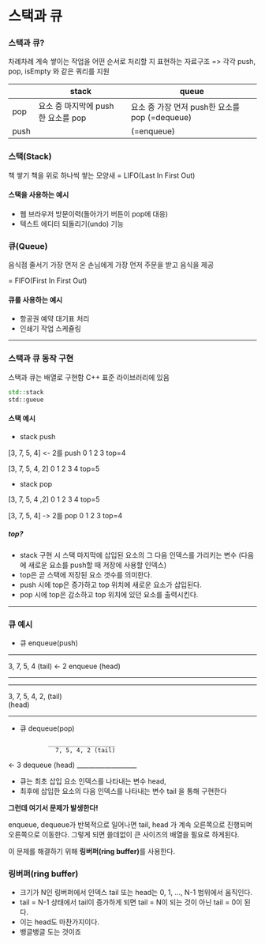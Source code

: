 # 스택과 큐

### 스택과 큐?
차례차례 계속 쌓이는 작업을 어떤 순서로 처리할 지 표현하는 자료구조
=> 각각 push, pop, isEmpty 와 같은 쿼리를 지원

||stack|queue|
|---|------|------|
|pop|요소 중 마지막에 push 한 요소를 pop | 요소 중 가장 먼저 push한 요소를 pop (=dequeue) |
|push| | (=enqueue) |



### 스택(Stack)
책 쌓기
책을 위로 하나씩 쌓는 모양새
= LIFO(Last In First Out)

#### 스택을 사용하는 예시 
- 웹 브라우저 방문이력(돌아가기 버튼이 pop에 대응)
- 텍스트 에디터 되돌리기(undo) 기능


### 큐(Queue) 
음식점 줄서기 
가장 먼저 온 손님에게 가장 먼저 주문을 받고 음식을 제공

= FIFO(First In First Out)

#### 큐를 사용하는 예시
- 항공권 예약 대기표 처리
- 인쇄기 작업 스케쥴링


____


### 스택과 큐 동작 구현
스택과 큐는 배열로 구현함
C++ 표준 라이브러리에 있음
```C++
std::stack
std::gueue
```


#### 스택 예시
- stack push 

[3, 7, 5, 4]        <- 2를 push
 0  1  2  3  top=4

[3, 7, 5, 4, 2]
 0  1  2  3  4 top=5

- stack pop

[3, 7, 5, 4 ,2] 
 0  1  2  3  4  top=5

[3, 7, 5, 4]     -> 2를 pop
 0  1  2  3  top=4


##### top?
  - stack 구현 시 스택 마지막에 삽입된 요소의 그 다음 인덱스를 가리키는 변수
    (다음에 새로운 요소를 push할 때 저장에 사용할 인덱스)
  - top은 곧 스택에 저장된 요소 갯수를 의미한다. 
  - push 시에 top은 증가하고 top 위치에 새로운 요소가 삽입된다.
  - pop 시에 top은 감소하고 top 위치에 있던 요소를 출력시킨다. 


___

### 큐 예시
- 큐 enqueue(push)

___________________
  3, 7, 5, 4 (tail)    <- 2 enqueue
(head)
___________________

___________________
  3, 7, 5, 4, 2, (tail)    
(head)
___________________


- 큐 dequeue(pop)

              ___________________
                7, 5, 4, 2 (tail)    
<- 3 dequeue  (head)
              ___________________


- 큐는 최초 삽입 요소 인덱스를 나타내는 변수 head,
- 최후에 삽입한 요소의 다음 인덱스를 나타내는 변수 tail 을 통해 구현한다 


<strong>그런데 여기서 문제가 발생한다!</strong>

enqueue, dequeue가 반복적으로 일어나면 tail, head 가 계속 오른쪽으로 진행되며 오른쪽으로 이동한다. 
그렇게 되면 쓸데없이 큰 사이즈의 배열을 필요로 하게된다. 

이 문제를 해결하기 위해 <strong>링버퍼(ring buffer)</strong>를 사용한다. 


### 링버퍼(ring buffer)
- 크기가 N인 링버퍼에서 인덱스 tail 또는 head는 0, 1, ..., N-1 범위에서 움직인다. 
- tail = N-1 상태에서 tail이 증가하게 되면 tail = N이 되는 것이 아닌 tail = 0이 된다. 
- 이는 head도 마찬가지이다.
- 뱅글뱅글 도는 것이죠